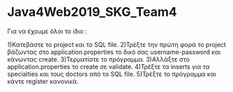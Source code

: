 # Java4Web2019_SKG_Team4

Για να έχουμε όλοι το ίδιο :

1)Κατεβάστε το project και το SQL file.
2)Τρέξτε την πρώτη φορά το project βάζωντας στο application.properties το δικό σας username-password και κάνωντας create.
3)Τερματίστε το πρόγραμμα.
3)Αλλάξτε στο application.properties το create σε validate.
4)Τρέξτε τα inserts για τα specialties και τους doctors από το SQL file.
5)Τρέξτε το πρόγραμμα και κάντε register κανονικά.
